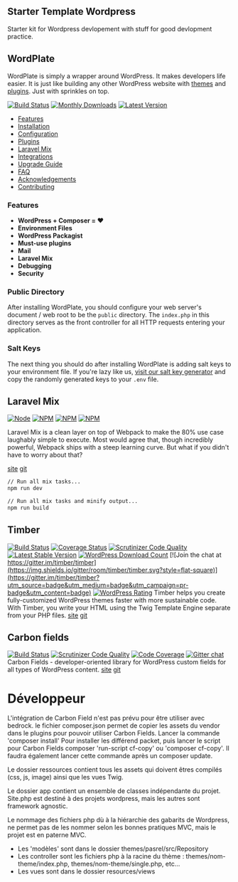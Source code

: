 ## Starter Template Wordpress
Starter kit for Wordpress devlopement with stuff for good devlopment practice.

## WordPlate

WordPlate is simply a wrapper around WordPress. It makes developers life easier. It is just like building any other WordPress website with [themes](https://developer.wordpress.org/themes) and [plugins](https://developer.wordpress.org/plugins). Just with sprinkles on top.

[![Build Status](https://badgen.net/github/checks/wordplate/framework?label=build&icon=github)](https://github.com/wordplate/framework/actions)
[![Monthly Downloads](https://badgen.net/packagist/dm/wordplate/framework)](https://packagist.org/packages/wordplate/framework/stats)
[![Latest Version](https://badgen.net/packagist/v/wordplate/framework)](https://packagist.org/packages/wordplate/framework)

- [Features](#features)
- [Installation](#installation)
- [Configuration](#configuration)
- [Plugins](#plugins)
- [Laravel Mix](#laravel-mix)
- [Integrations](#integrations)
- [Upgrade Guide](#upgrade-guide)
- [FAQ](#faq)
- [Acknowledgements](#acknowledgements)
- [Contributing](#contributing)

### Features

- **WordPress + Composer = ♥️**
- **Environment Files**
- **WordPress Packagist**
- **Must-use plugins**
- **Mail**
- **Laravel Mix**
- **Debugging**
- **Security**

### Public Directory

After installing WordPlate, you should configure your web server's document / web root to be the `public` directory. The `index.php` in this directory serves as the front controller for all HTTP requests entering your application.

### Salt Keys

The next thing you should do after installing WordPlate is adding salt keys to your environment file.
If you're lazy like us, [visit our salt key generator](https://wordplate.github.io/salt) and copy the randomly generated keys to your `.env` file.

## Laravel Mix
<p>
<a href="https://www.npmjs.com/package/laravel-mix"><img src="https://img.shields.io/node/v/laravel-mix.svg" alt="Node"></a>
<a href="https://www.npmjs.com/package/laravel-mix"><img src="https://img.shields.io/npm/v/laravel-mix.svg" alt="NPM"></a>
<a href="https://npmcharts.com/compare/laravel-mix?minimal=true"><img src="https://img.shields.io/npm/dt/laravel-mix.svg" alt="NPM"></a>
<a href="https://www.npmjs.com/package/laravel-mix"><img src="https://img.shields.io/npm/l/laravel-mix.svg" alt="NPM"></a>
</p>
Laravel Mix is a clean layer on top of Webpack to make the 80% use case laughably simple to execute. Most would agree that, though incredibly powerful, Webpack ships with a steep learning curve. But what if you didn't have to worry about that?

[site](https://laravel-mix.com/)
[git](https://github.com/JeffreyWay/laravel-mix)

```sh
// Run all mix tasks...
npm run dev

// Run all mix tasks and minify output...
npm run build
```
## Timber
[![Build Status](https://img.shields.io/travis/timber/timber/master.svg?style=flat-square)](https://travis-ci.com/github/timber/timber)
[![Coverage Status](https://img.shields.io/coveralls/timber/timber.svg?style=flat-square)](https://coveralls.io/github/timber/timber)
[![Scrutinizer Code Quality](https://img.shields.io/scrutinizer/g/timber/timber.svg?style=flat-square)](https://scrutinizer-ci.com/g/timber/timber/?branch=master)
[![Latest Stable Version](https://img.shields.io/packagist/v/timber/timber.svg?style=flat-square)](https://packagist.org/packages/timber/timber)
[![WordPress Download Count](https://img.shields.io/wordpress/plugin/dt/timber-library.svg?style=flat-square)](https://wordpress.org/plugins/timber-library/)
[![Join the chat at https://gitter.im/timber/timber](https://img.shields.io/gitter/room/timber/timber.svg?style=flat-square)](https://gitter.im/timber/timber?utm_source=badge&utm_medium=badge&utm_campaign=pr-badge&utm_content=badge)
[![WordPress Rating](https://img.shields.io/wordpress/plugin/r/timber-library.svg?style=flat-square)](https://wordpress.org/support/plugin/timber-library/reviews/)
Timber helps you create fully-customized WordPress themes faster with more sustainable code. With Timber, you write your HTML using the Twig Template Engine separate from your PHP files.
[site](https://timber.github.io/docs/guides/template-locations/)
[git](https://github.com/timber/timber)


## Carbon fields
[![Build Status](https://travis-ci.org/htmlburger/carbon-fields.svg?branch=master)](https://travis-ci.org/htmlburger/carbon-fields) [![Scrutinizer Code Quality](https://scrutinizer-ci.com/g/htmlburger/carbon-fields/badges/quality-score.png?b=master)](https://scrutinizer-ci.com/g/htmlburger/carbon-fields/?branch=master) [![Code Coverage](https://scrutinizer-ci.com/g/htmlburger/carbon-fields/badges/coverage.png?b=master)](https://scrutinizer-ci.com/g/htmlburger/carbon-fields/?branch=master) [![Gitter chat](https://badges.gitter.im/carbon-fields/Lobby.png)](https://gitter.im/carbon-fields/Lobby)
Carbon Fields - developer-oriented library for WordPress custom fields for all types of WordPress content.
[site](https://carbonfields.net/)
[git](https://github.com/htmlburger/carbon-fields)


# Développeur
L'intégration de Carbon Field n'est pas prévu pour être utiliser avec bedrock. le fichier composer.json permet de copier les assets du vendor dans le plugins pour pouvoir utiliser Carbon Fields.
Lancer la commande 'composer install' Pour installer les différend packet, puis lancer le script pour Carbon Fields
composer 'run-script cf-copy' ou 'composer cf-copy'.
Il faudra également lancer cette commande après un composer update.

Le dossier ressources contient tous les assets qui doivent êtres compilés (css, js, image) ainsi que les vues Twig.

Le dossier app contient un ensemble de classes indépendante du projet. Site.php est destiné à des projets wordpress, mais les autres sont framework agnostic.

Le nommage des fichiers php dù à la hiérarchie des gabarits de Wordpress, ne permet pas de les nommer selon les bonnes pratiques MVC, mais le projet est en paterne MVC.
- Les 'modèles' sont dans le dossier themes/pasrel/src/Repository
- Les controller sont les fichiers php à la racine du thème : themes/nom-theme/index.php, themes/nom-theme/single.php, etc...
- Les vues sont dans le dossier resources/views
